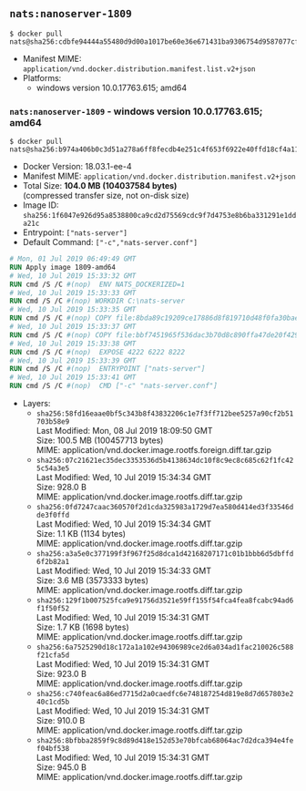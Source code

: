 ## `nats:nanoserver-1809`

```console
$ docker pull nats@sha256:cdbfe94444a55480d9d00a1017be60e36e671431ba9306754d9587077cf62449
```

-	Manifest MIME: `application/vnd.docker.distribution.manifest.list.v2+json`
-	Platforms:
	-	windows version 10.0.17763.615; amd64

### `nats:nanoserver-1809` - windows version 10.0.17763.615; amd64

```console
$ docker pull nats@sha256:b974a406b0c3d51a278a6ff8fecdb4e251c4f653f6922e40ffd18cf4a117b69a
```

-	Docker Version: 18.03.1-ee-4
-	Manifest MIME: `application/vnd.docker.distribution.manifest.v2+json`
-	Total Size: **104.0 MB (104037584 bytes)**  
	(compressed transfer size, not on-disk size)
-	Image ID: `sha256:1f6047e926d95a8538800ca9cd2d75569cdc9f7d4753e8b6ba331291e1dda21c`
-	Entrypoint: `["nats-server"]`
-	Default Command: `["-c","nats-server.conf"]`

```dockerfile
# Mon, 01 Jul 2019 06:49:49 GMT
RUN Apply image 1809-amd64
# Wed, 10 Jul 2019 15:33:32 GMT
RUN cmd /S /C #(nop)  ENV NATS_DOCKERIZED=1
# Wed, 10 Jul 2019 15:33:33 GMT
RUN cmd /S /C #(nop) WORKDIR C:\nats-server
# Wed, 10 Jul 2019 15:33:35 GMT
RUN cmd /S /C #(nop) COPY file:8bda89c19209ce17886d8f819710d48f0fa30bae2ca05800ddb6f858346a4bd3 in nats-server.exe 
# Wed, 10 Jul 2019 15:33:37 GMT
RUN cmd /S /C #(nop) COPY file:bbf7451965f536dac3b70d8c890ffa47de20f4293b62aa28cb0cd84498d5e7dc in nats-server.conf 
# Wed, 10 Jul 2019 15:33:38 GMT
RUN cmd /S /C #(nop)  EXPOSE 4222 6222 8222
# Wed, 10 Jul 2019 15:33:39 GMT
RUN cmd /S /C #(nop)  ENTRYPOINT ["nats-server"]
# Wed, 10 Jul 2019 15:33:41 GMT
RUN cmd /S /C #(nop)  CMD ["-c" "nats-server.conf"]
```

-	Layers:
	-	`sha256:58fd16eaae0bf5c343b8f43832206c1e7f3ff712bee5257a90cf2b51703b58e9`  
		Last Modified: Mon, 08 Jul 2019 18:09:50 GMT  
		Size: 100.5 MB (100457713 bytes)  
		MIME: application/vnd.docker.image.rootfs.foreign.diff.tar.gzip
	-	`sha256:07c21621ec35dec3353536d5b4138634dc10f8c9ec8c685c62f1fc425c54a3e5`  
		Last Modified: Wed, 10 Jul 2019 15:34:34 GMT  
		Size: 928.0 B  
		MIME: application/vnd.docker.image.rootfs.diff.tar.gzip
	-	`sha256:0fd7247caac360570f2d1cda325983a1729d7ea580d414ed3f33546dde3f0ffd`  
		Last Modified: Wed, 10 Jul 2019 15:34:34 GMT  
		Size: 1.1 KB (1134 bytes)  
		MIME: application/vnd.docker.image.rootfs.diff.tar.gzip
	-	`sha256:a3a5e0c377199f3f967f25d8dca1d42168207171c01b1bbb6d5dbffd6f2b82a1`  
		Last Modified: Wed, 10 Jul 2019 15:34:33 GMT  
		Size: 3.6 MB (3573333 bytes)  
		MIME: application/vnd.docker.image.rootfs.diff.tar.gzip
	-	`sha256:129f1b007525fca9e91756d3521e59ff155f54fca4fea8fcabc94ad6f1f50f52`  
		Last Modified: Wed, 10 Jul 2019 15:34:31 GMT  
		Size: 1.7 KB (1698 bytes)  
		MIME: application/vnd.docker.image.rootfs.diff.tar.gzip
	-	`sha256:6a7525290d18c172a1a102e94306989ce2d6a034ad1fac210026c588f21cfa5d`  
		Last Modified: Wed, 10 Jul 2019 15:34:31 GMT  
		Size: 923.0 B  
		MIME: application/vnd.docker.image.rootfs.diff.tar.gzip
	-	`sha256:c740feac6a86ed7715d2a0caedfc6e748187254d819e8d7d657803e240c1cd5b`  
		Last Modified: Wed, 10 Jul 2019 15:34:31 GMT  
		Size: 910.0 B  
		MIME: application/vnd.docker.image.rootfs.diff.tar.gzip
	-	`sha256:8bfbba2859f9c8d89d418e152d53e70bfcab68064ac7d2dca394e4fef04bf538`  
		Last Modified: Wed, 10 Jul 2019 15:34:31 GMT  
		Size: 945.0 B  
		MIME: application/vnd.docker.image.rootfs.diff.tar.gzip
